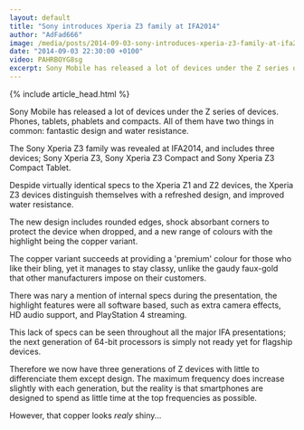 ```yaml
---
layout: default
title: "Sony introduces Xperia Z3 family at IFA2014"
author: "AdFad666"
image: /media/posts/2014-09-03-sony-introduces-xperia-z3-family-at-ifa2014.jpg
date: "2014-09-03 22:30:00 +0100"
video: PAHRBOYG8sg
excerpt: Sony Mobile has released a lot of devices under the Z series of devices. Phones, tablets, phablets and compacts. All of them have two things in common - fantastic design and water resistance. The Sony Xperia Z3 family was...
---
```


{% include article_head.html %}

Sony Mobile has released a lot of devices under the Z series of devices. Phones, tablets, phablets and compacts. All of them have two things in common: fantastic design and water resistance.

The Sony Xperia Z3 family was revealed at IFA2014, and includes three devices; Sony Xperia Z3, Sony Xperia Z3 Compact and Sony Xperia Z3 Compact Tablet.

Despide virtually identical specs to the Xperia Z1 and Z2 devices, the Xperia Z3 devices distinguish themselves with a refreshed design, and improved water resistance.

The new design includes rounded edges, shock absorbant corners to protect the device when dropped, and a new range of colours with the highlight being the copper variant.

The copper variant succeeds at providing a 'premium' colour for those who like their bling, yet it manages to stay classy, unlike the gaudy faux-gold that other manufacturers impose on their customers.

There was nary a mention of internal specs during the presentation, the highlight features were all software based, such as extra camera effects, HD audio support, and PlayStation 4 streaming.

This lack of specs can be seen throughout all the major IFA presentations; the next generation of 64-bit processors is simply not ready yet for flagship devices.

Therefore we now have three generations of Z devices with little to differenciate them except design. The maximum frequency does increase slightly with each generation, but the reality is that smartphones are designed to spend as little time at the top frequencies as possible.

However, that copper looks <em>realy</em> shiny...